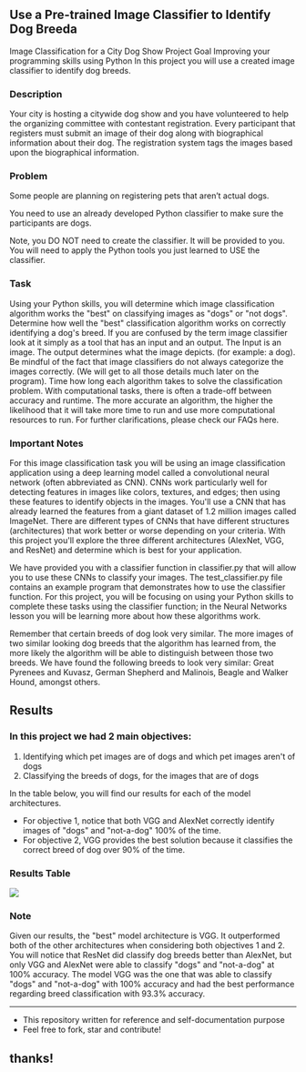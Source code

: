 ## Use a Pre-trained Image Classifier to Identify Dog Breeda


Image Classification for a City Dog Show Project Goal Improving your programming skills using Python In this project you will use a created image classifier to identify dog breeds.


### Description

Your city is hosting a citywide dog show and you have volunteered to help the organizing committee with contestant registration. Every participant that registers must submit an image of their dog along with biographical information about their dog. The registration system tags the images based upon the biographical information.

### Problem

Some people are planning on registering pets that aren’t actual dogs.

You need to use an already developed Python classifier to make sure the participants are dogs.

Note, you DO NOT need to create the classifier. It will be provided to you. You will need to apply the Python tools you just learned to USE the classifier.

### Task
Using your Python skills, you will determine which image classification algorithm works the "best" on classifying images as "dogs" or "not dogs". Determine how well the "best" classification algorithm works on correctly identifying a dog's breed. If you are confused by the term image classifier look at it simply as a tool that has an input and an output. The Input is an image. The output determines what the image depicts. (for example: a dog). Be mindful of the fact that image classifiers do not always categorize the images correctly. (We will get to all those details much later on the program). Time how long each algorithm takes to solve the classification problem. With computational tasks, there is often a trade-off between accuracy and runtime. The more accurate an algorithm, the higher the likelihood that it will take more time to run and use more computational resources to run. For further clarifications, please check our FAQs here.

### Important Notes
For this image classification task you will be using an image classification application using a deep learning model called a convolutional neural network (often abbreviated as CNN). CNNs work particularly well for detecting features in images like colors, textures, and edges; then using these features to identify objects in the images. You'll use a CNN that has already learned the features from a giant dataset of 1.2 million images called ImageNet. There are different types of CNNs that have different structures (architectures) that work better or worse depending on your criteria. With this project you'll explore the three different architectures (AlexNet, VGG, and ResNet) and determine which is best for your application.

We have provided you with a classifier function in classifier.py that will allow you to use these CNNs to classify your images. The test_classifier.py file contains an example program that demonstrates how to use the classifier function. For this project, you will be focusing on using your Python skills to complete these tasks using the classifier function; in the Neural Networks lesson you will be learning more about how these algorithms work.

Remember that certain breeds of dog look very similar. The more images of two similar looking dog breeds that the algorithm has learned from, the more likely the algorithm will be able to distinguish between those two breeds. We have found the following breeds to look very similar: Great Pyrenees and Kuvasz, German Shepherd and Malinois, Beagle and Walker Hound, amongst others.

## Results

### In this project we had 2 main objectives:
1. Identifying which pet images are of dogs and which pet images aren't of dogs
2. Classifying the breeds of dogs, for the images that are of dogs

In the table below, you will find our results for each of the model architectures.

* For objective 1, notice that both VGG and AlexNet correctly identify images of "dogs" and "not-a-dog" 100% of the time.
* For objective 2, VGG provides the best solution because it classifies the correct breed of dog over 90% of the time.

### Results Table
<img src="https://i.imgur.com/8CivhYx.png">

### Note

Given our results, the "best" model architecture is VGG. It outperformed both of the other architectures when considering both objectives 1 and 2. You will notice that ResNet did classify dog breeds better than AlexNet, but only VGG and AlexNet were able to classify "dogs" and "not-a-dog" at 100% accuracy. The model VGG was the one that was able to classify "dogs" and "not-a-dog" with 100% accuracy and had the best performance regarding breed classification with 93.3% accuracy.

<hr>

* This repository written for reference and self-documentation purpose
* Feel free to fork, star and contribute!

## thanks!
